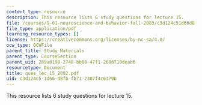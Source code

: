 ```yaml
---
content_type: resource
description: This resource lists 6 study questions for lecture 15.
file: /courses/9-01-neuroscience-and-behavior-fall-2003/c3d124c51d66d8fbfb712307f4c6370b_ques_lec_15_2002.pdf
file_type: application/pdf
learning_resource_types: []
license: https://creativecommons.org/licenses/by-nc-sa/4.0/
ocw_type: OCWFile
parent_title: Study Materials
parent_type: CourseSection
parent_uid: 289a0198-2748-bb88-47f1-2606710deab6
resourcetype: Document
title: ques_lec_15_2002.pdf
uid: c3d124c5-1d66-d8fb-fb71-2307f4c6370b
---
```

This resource lists 6 study questions for lecture 15.